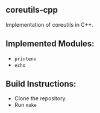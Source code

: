 ## coreutils-cpp

Implementation of coreutils in C++.

## Implemented Modules:
* ```printenv```
* ```echo```

## Build Instructions:
* Clone the repository.
* Run ```make```
